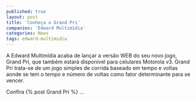 ```yaml
---
published: true
layout: post
title: 'Conheça o Grand Pri'
companies: 'Edward Multimídia'
categories: News
tags: edward-multimidia
---
```

A Edward Multimídia acaba de lançar a versão WEB do seu novo jogo, Grand Pri, que também estará disponível para celulares Motorola v3. Grand Pri trata-se de um jogo simples de corrida baseado em tempo e voltas aonde se tem o tempo e número de voltas como fator determinante para se vencer.

Confira {% post Grand Pri %} ...
